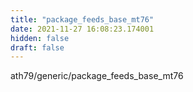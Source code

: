 ```yaml
---
title: "package_feeds_base_mt76"
date: 2021-11-27 16:08:23.174001
hidden: false
draft: false
---
```


ath79/generic/package_feeds_base_mt76

